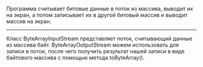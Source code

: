 Программа считывает битовые данные в поток из массива, выводит их на экран, а потом записывает их в другой битовый массив и выводит массив на экран.
***********************************************************************************************************************
Класс ByteArrayInputStream представляет поток, считывающий данные из массива байт.
ByteArrayOutputStream можем использовать для записи в поток, после чего получить результат
нашей записи в виде байтового массива с помощью метода toByteArray().
